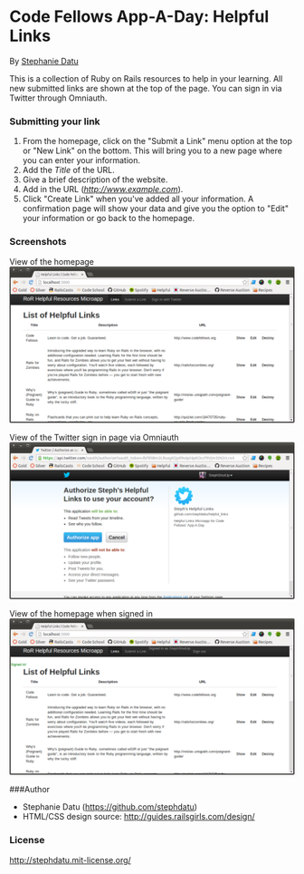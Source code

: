 # Code Fellows App-A-Day: Helpful Links
By [Stephanie Datu](http://blog.stephdatu.com)

This is a collection of Ruby on Rails resources to help in your learning. All new submitted links are shown at the top of the page. You can sign in via Twitter through Omniauth.


### Submitting your link
  1. From the homepage, click on the "Submit a Link" menu option at the top or "New Link" on the bottom. This will bring you to a new page where you can enter your information.
  2. Add the *Title* of the URL.
  3. Give a brief description of the website.
  4. Add in the URL (*http://www.example.com*).
  5. Click "Create Link" when you've added all your information. A confirmation page will show your data and give you the option to "Edit" your information or go back to the homepage.


### Screenshots

View of the homepage
![Homepage](lib/assets/before-signin.png)

View of the Twitter sign in page via Omniauth
![Sign in page for Twitter](lib/assets/oauth-twitter.png)

View of the homepage when signed in
![Signed in](lib/assets/signedin.png)

###Author
* Stephanie Datu (https://github.com/stephdatu)
* HTML/CSS design source: http://guides.railsgirls.com/design/

### License

http://stephdatu.mit-license.org/
